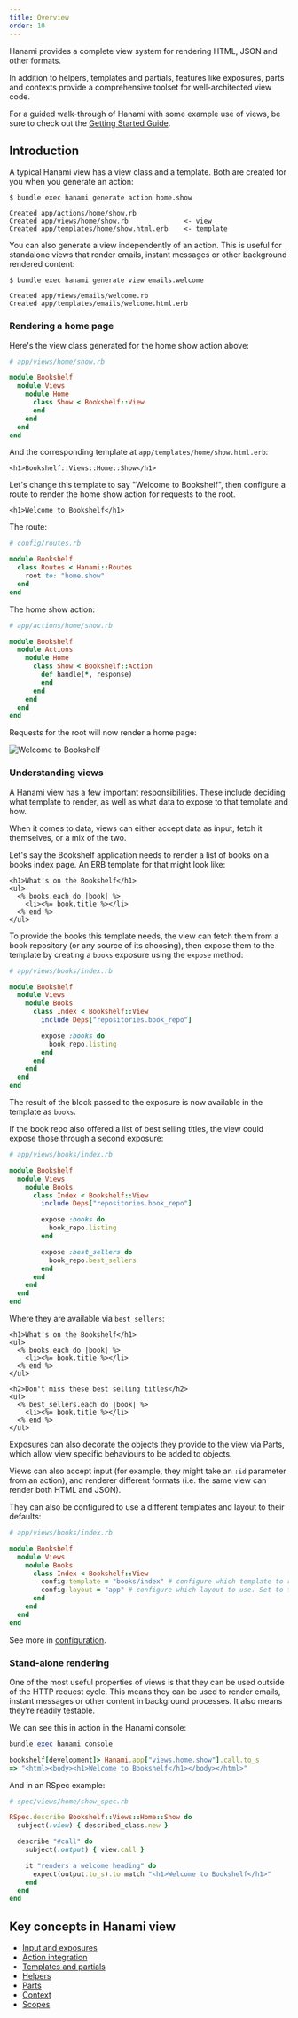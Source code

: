 ```yaml
---
title: Overview
order: 10
---
```


Hanami provides a complete view system for rendering HTML, JSON and other formats.

In addition to helpers, templates and partials, features like exposures, parts and contexts provide a comprehensive toolset for well-architected view code.

<p class="notice">
  For a guided walk-through of Hanami with some example use of views, be sure to check out the <a href="/v2.1/introduction/getting-started/">Getting Started Guide</a>.
</p>

## Introduction

A typical Hanami view has a view class and a template. Both are created for you when you generate an action:

```shell
$ bundle exec hanami generate action home.show

Created app/actions/home/show.rb
Created app/views/home/show.rb              <- view
Created app/templates/home/show.html.erb    <- template
```

You can also generate a view independently of an action. This is useful for standalone views that render emails, instant messages or other background rendered content:

```shell
$ bundle exec hanami generate view emails.welcome

Created app/views/emails/welcome.rb
Created app/templates/emails/welcome.html.erb
```

### Rendering a home page

Here's the view class generated for the home show action above:

```ruby
# app/views/home/show.rb

module Bookshelf
  module Views
    module Home
      class Show < Bookshelf::View
      end
    end
  end
end
```

And the corresponding template at `app/templates/home/show.html.erb`:

```text
<h1>Bookshelf::Views::Home::Show</h1>
```

Let's change this template to say "Welcome to Bookshelf", then configure a route to render the home show action for requests to the root.

```text
<h1>Welcome to Bookshelf</h1>
```

The route:

```ruby
# config/routes.rb

module Bookshelf
  class Routes < Hanami::Routes
    root to: "home.show"
  end
end
```

The home show action:

```ruby
# app/actions/home/show.rb

module Bookshelf
  module Actions
    module Home
      class Show < Bookshelf::Action
        def handle(*, response)
        end
      end
    end
  end
end
```

Requests for the root will now render a home page:


<p><img src="/v2.1/views/welcome-to-bookshelf.png" alt="Welcome to Bookshelf" class="img-responsive"></p>

### Understanding views

A Hanami view has a few important responsibilities. These include deciding what template to render, as well as what data to expose to that template and how.

When it comes to data, views can either accept data as input, fetch it themselves, or a mix of the two.

Let's say the Bookshelf application needs to render a list of books on a books index page. An ERB template for that might look like:

```text
<h1>What's on the Bookshelf</h1>
<ul>
  <% books.each do |book| %>
    <li><%= book.title %></li>
  <% end %>
</ul>
```

To provide the books this template needs, the view can fetch them from a book repository (or any source of its choosing), then expose them to the template by creating a `books` exposure using the `expose` method:

```ruby
# app/views/books/index.rb

module Bookshelf
  module Views
    module Books
      class Index < Bookshelf::View
        include Deps["repositories.book_repo"]

        expose :books do
          book_repo.listing
        end
      end
    end
  end
end
```

The result of the block passed to the exposure is now available in the template as `books`.

If the book repo also offered a list of best selling titles, the view could expose those through a second exposure:

```ruby
# app/views/books/index.rb

module Bookshelf
  module Views
    module Books
      class Index < Bookshelf::View
        include Deps["repositories.book_repo"]

        expose :books do
          book_repo.listing
        end

        expose :best_sellers do
          book_repo.best_sellers
        end
      end
    end
  end
end
```

Where they are available via `best_sellers`:

```text
<h1>What's on the Bookshelf</h1>
<ul>
  <% books.each do |book| %>
    <li><%= book.title %></li>
  <% end %>
</ul>

<h2>Don't miss these best selling titles</h2>
<ul>
  <% best_sellers.each do |book| %>
    <li><%= book.title %></li>
  <% end %>
</ul>

```

Exposures can also decorate the objects they provide to the view via Parts, which allow view specific behaviours to be added to objects.

Views can also accept input (for example, they might take an `:id` parameter from an action), and renderer different formats (i.e. the same view can render both HTML and JSON).

They can also be configured to use a different templates and layout to their defaults:

```ruby
# app/views/books/index.rb

module Bookshelf
  module Views
    module Books
      class Index < Bookshelf::View
        config.template = "books/index" # configure which template to render
        config.layout = "app" # configure which layout to use. Set to false or nil to use no layout
      end
    end
  end
end
```

See more in [configuration](/v2.1/views/configuration/).

### Stand-alone rendering

One of the most useful properties of views is that they can be used outside of the HTTP request cycle. This means they can be used to render emails, instant messages or other content in background processes. It also means they’re readily testable.

We can see this in action in the Hanami console:

```ruby
bundle exec hanami console

bookshelf[development]> Hanami.app["views.home.show"].call.to_s
=> "<html><body><h1>Welcome to Bookshelf</h1></body></html>"
```

And in an RSpec example:

```ruby
# spec/views/home/show_spec.rb

RSpec.describe Bookshelf::Views::Home::Show do
  subject(:view) { described_class.new }

  describe "#call" do
    subject(:output) { view.call }

    it "renders a welcome heading" do
      expect(output.to_s).to match "<h1>Welcome to Bookshelf</h1>"
    end
  end
end
```



## Key concepts in Hanami view

- [Input and exposures](/v2.1/views/input-and-exposures)
- [Action integration](/v2.1/views/rendering-from-actions)
- [Templates and partials](/v2.1/views/templates-and-partials)
- [Helpers](/v2.1/views/helpers)
- [Parts](/v2.1/views/parts)
- [Context](/v2.1/views/context)
- [Scopes](/v2.1/views/scopes)
